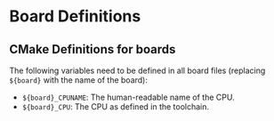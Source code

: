# Board Definitions

## CMake Definitions for boards

The following variables need to be defined in all board files
(replacing `${board}` with the name of the board):

 * 	`${board}_CPUNAME`: The human-readable name of the CPU.
 * 	`${board}_CPU`: The CPU as defined in the toolchain.

